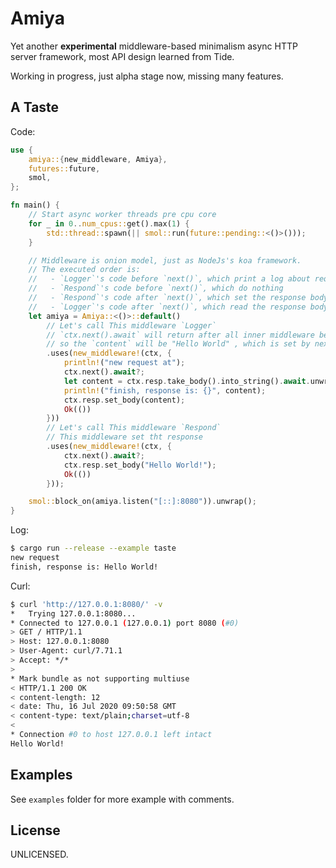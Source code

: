 # Amiya

Yet another **experimental** middleware-based minimalism async HTTP server framework, most API design learned from Tide.

Working in progress, just alpha stage now, missing many features.

## A Taste

Code:

```rust
use {
    amiya::{new_middleware, Amiya},
    futures::future,
    smol,
};

fn main() {
    // Start async worker threads pre cpu core
    for _ in 0..num_cpus::get().max(1) {
        std::thread::spawn(|| smol::run(future::pending::<()>()));
    }

    // Middleware is onion model, just as NodeJs's koa framework.
    // The executed order is:
    //   - `Logger`'s code before `next()`, which print a log about request in
    //   - `Respond`'s code before `next()`, which do nothing
    //   - `Respond`'s code after `next()`, which set the response body
    //   - `Logger`'s code after `next()`, which read the response body and log it
    let amiya = Amiya::<()>::default()
        // Let's call This middleware `Logger`
        // `ctx.next().await` will return after all inner middleware be executed
        // so the `content` will be "Hello World" , which is set by next middleware.
        .uses(new_middleware!(ctx, {
            println!("new request at");
            ctx.next().await?;
            let content = ctx.resp.take_body().into_string().await.unwrap();
            println!("finish, response is: {}", content);
            ctx.resp.set_body(content);
            Ok(())
        }))
        // Let's call This middleware `Respond`
        // This middleware set tht response
        .uses(new_middleware!(ctx, {
            ctx.next().await?;
            ctx.resp.set_body("Hello World!");
            Ok(())
        }));

    smol::block_on(amiya.listen("[::]:8080")).unwrap();
}
```

Log:

```bash
$ cargo run --release --example taste
new request
finish, response is: Hello World!
```

Curl:

```bash
$ curl 'http://127.0.0.1:8080/' -v
*   Trying 127.0.0.1:8080...
* Connected to 127.0.0.1 (127.0.0.1) port 8080 (#0)
> GET / HTTP/1.1
> Host: 127.0.0.1:8080
> User-Agent: curl/7.71.1
> Accept: */*
>
* Mark bundle as not supporting multiuse
< HTTP/1.1 200 OK
< content-length: 12
< date: Thu, 16 Jul 2020 09:50:58 GMT
< content-type: text/plain;charset=utf-8
<
* Connection #0 to host 127.0.0.1 left intact
Hello World!
```

## Examples

See `examples` folder for more example with comments.

## License

UNLICENSED.
